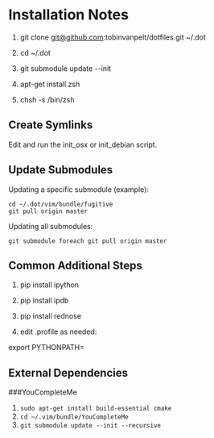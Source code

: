 Installation Notes
==================
1. git clone git@github.com:tobinvanpelt/dotfiles.git ~/.dot

2. cd ~/.dot

3. git submodule update --init

4. apt-get install zsh

5. chsh -s /bin/zsh


Create Symlinks
---------------
Edit and run the init_osx or init_debian script.


Update Submodules
-----------------
Updating a specific submodule (example):

    cd ~/.dot/vim/bundle/fugitive
    git pull origin master

Updating all submodules:

    git submodule foreach git pull origin master


Common Additional Steps
-----------------------
1. pip install ipython

2. pip install ipdb

3. pip install rednose

4. edit .profile as needed:

export PYTHONPATH=<python dirs>


External Dependencies
---------------------

###YouCompleteMe
1. `sudo apt-get install build-essential cmake`
2. `cd ~/.vim/bundle/YouCompleteMe`
3. `git submodule update --init --recursive`
